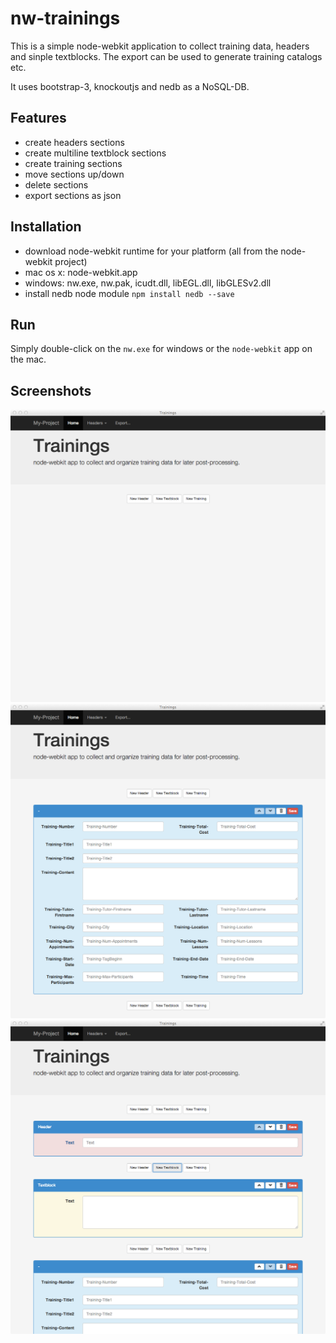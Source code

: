 # nw-trainings

This is a simple node-webkit application to collect training data, headers and sinple textblocks.
The export can be used to generate training catalogs etc.

It uses bootstrap-3, knockoutjs and nedb as a NoSQL-DB.

## Features
* create headers sections
* create multiline textblock sections
* create training sections
* move sections up/down
* delete sections
* export sections as json

## Installation
* download node-webkit runtime for your platform (all from the node-webkit project)
 * mac os x: node-webkit.app
 * windows: nw.exe, nw.pak, icudt.dll, libEGL.dll, libGLESv2.dll
* install nedb node module `npm install nedb --save`

## Run
Simply double-click on the `nw.exe` for windows or the `node-webkit` app on the mac.

## Screenshots
![image1](/screenshots/image1.png)
![image1](/screenshots/image2.png)
![image1](/screenshots/image3.png)
